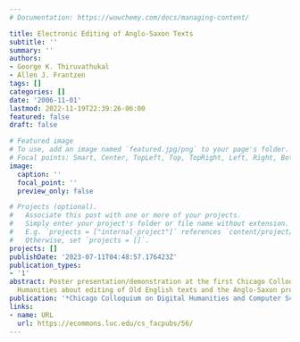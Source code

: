 ```yaml
---
# Documentation: https://wowchemy.com/docs/managing-content/

title: Electronic Editing of Anglo-Saxon Texts
subtitle: ''
summary: ''
authors:
- George K. Thiruvathukal
- Allen J. Frantzen
tags: []
categories: []
date: '2006-11-01'
lastmod: 2022-11-19T22:39:26-06:00
featured: false
draft: false

# Featured image
# To use, add an image named `featured.jpg/png` to your page's folder.
# Focal points: Smart, Center, TopLeft, Top, TopRight, Left, Right, BottomLeft, Bottom, BottomRight.
image:
  caption: ''
  focal_point: ''
  preview_only: false

# Projects (optional).
#   Associate this post with one or more of your projects.
#   Simply enter your project's folder or file name without extension.
#   E.g. `projects = ["internal-project"]` references `content/project/deep-learning/index.md`.
#   Otherwise, set `projects = []`.
projects: []
publishDate: '2023-07-11T04:48:57.176423Z'
publication_types:
- '1'
abstract: Poster presentation/demonstration at the first Chicago Colloquium on Digital
  Humanities about editing of Old English texts and the Anglo-Saxon project.
publication: '*Chicago Colloquium on Digital Humanities and Computer Science*'
links:
- name: URL
  url: https://ecommons.luc.edu/cs_facpubs/56/
---
```

